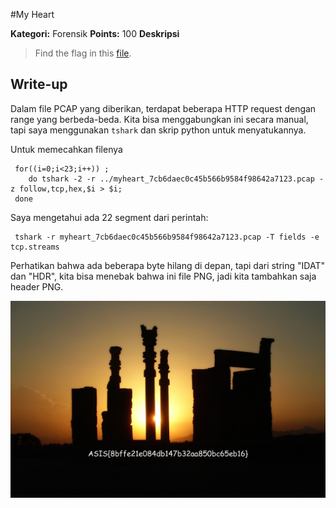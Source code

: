 #My Heart

**Kategori:** Forensik
**Points:** 100
**Deskripsi**
> Find the flag in this [file](soal/myheart_7cb6daec0c45b566b9584f98642a7123.pcap.xz).

## Write-up

Dalam file PCAP yang diberikan, terdapat beberapa HTTP request dengan range yang berbeda-beda.
Kita bisa menggabungkan ini secara manual, tapi saya menggunakan `tshark` dan skrip python untuk menyatukannya.

Untuk memecahkan filenya

     for((i=0;i<23;i++)) ;
        do tshark -2 -r ../myheart_7cb6daec0c45b566b9584f98642a7123.pcap -z follow,tcp,hex,$i > $i;
     done

Saya mengetahui ada 22 segment dari perintah:

     tshark -r myheart_7cb6daec0c45b566b9584f98642a7123.pcap -T fields -e tcp.streams

Perhatikan bahwa ada beberapa byte hilang di depan, tapi dari string "IDAT" dan "HDR",
kita bisa menebak bahwa ini file PNG, jadi kita tambahkan saja header PNG.

![flag](./output.png?raw=true "Output")
